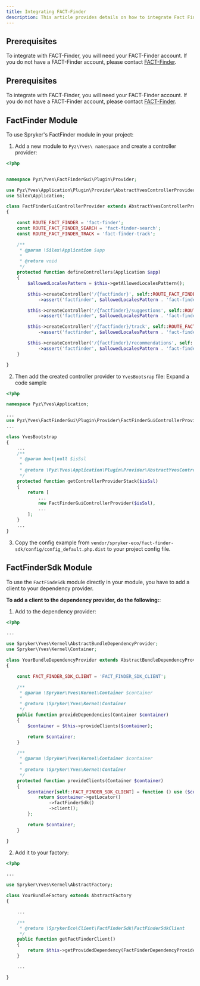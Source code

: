 ```yaml
---
title: Integrating FACT-Finder
description: This article provides details on how to integrate Fact Finder modules into the Spryker project.
---
```


## Prerequisites

To integrate with FACT-Finder, you will need your FACT-Finder account. If you do not have a FACT-Finder account, please contact [FACT-Finder](http://www.fact-finder.de/).


## Prerequisites

To integrate with FACT-Finder, you will need your FACT-Finder account. If you do not have a FACT-Finder account, please contact [FACT-Finder](http://www.fact-finder.de/).


## FactFinder Module

To use Spryker's FactFinder module in your project:

1. Add a new module to `Pyz\Yves\ namespace` and create a controller provider:

```php
<?php


namespace Pyz\Yves\FactFinderGui\Plugin\Provider;

use Pyz\Yves\Application\Plugin\Provider\AbstractYvesControllerProvider;
use Silex\Application;

class FactFinderGuiControllerProvider extends AbstractYvesControllerProvider
{

    const ROUTE_FACT_FINDER = 'fact-finder';
    const ROUTE_FACT_FINDER_SEARCH = 'fact-finder-search';
    const ROUTE_FACT_FINDER_TRACK = 'fact-finder-track';

    /**
     * @param \Silex\Application $app
     *
     * @return void
     */
    protected function defineControllers(Application $app)
    {
        $allowedLocalesPattern = $this->getAllowedLocalesPattern();

        $this->createController('/{factfinder}', self::ROUTE_FACT_FINDER, 'FactFinder', 'Search', 'index')
            ->assert('factfinder', $allowedLocalesPattern . 'fact-finder|fact-finder');

        $this->createController('/{factfinder}/suggestions', self::ROUTE_FACT_FINDER_SEARCH, 'FactFinder', 'Suggestions', 'index')
            ->assert('factfinder', $allowedLocalesPattern . 'fact-finder|fact-finder');

        $this->createController('/{factfinder}/track', self::ROUTE_FACT_FINDER_TRACK, 'FactFinder', 'Track', 'index')
            ->assert('factfinder', $allowedLocalesPattern . 'fact-finder|fact-finder');

        $this->createController('/{factfinder}/recommendations', self::ROUTE_FACT_FINDER_RECOMMENDATIONS, 'FactFinder', 'Recommendations', 'index')
            ->assert('factfinder', $allowedLocalesPattern . 'fact-finder|fact-finder');
    }

}
```

2. Then add the created controller provider to `YvesBootsrap` file:    Expand a code sample   

```php
<?php

namespace Pyz\Yves\Application;

...
use Pyz\Yves\FactFinderGui\Plugin\Provider\FactFinderGuiControllerProvider;
...

class YvesBootstrap
{
    ...
    /**
     * @param bool|null $isSsl
     *
     * @return \Pyz\Yves\Application\Plugin\Provider\AbstractYvesControllerProvider[]
     */
    protected function getControllerProviderStack($isSsl)
    {
        return [
            ...
            new FactFinderGuiControllerProvider($isSsl),
            ...
        ];
    }
    ...
}
```
3. Copy the config example from `vendor/spryker-eco/fact-finder-sdk/config/config_default.php.dist` to your project config file.

## FactFinderSdk Module

To use the `FactFindeSdk` module directly in your module, you have to add a client to your dependency provider.

**To add a client to the dependency provider, do the following:**:

1. Add to the dependency provider:  

```php
<?php

...

use Spryker\Yves\Kernel\AbstractBundleDependencyProvider;
use Spryker\Yves\Kernel\Container;

class YourBundleDependencyProvider extends AbstractBundleDependencyProvider
{

    const FACT_FINDER_SDK_CLIENT = 'FACT_FINDER_SDK_CLIENT';

    /**
     * @param \Spryker\Yves\Kernel\Container $container
     *
     * @return \Spryker\Yves\Kernel\Container
     */
    public function provideDependencies(Container $container)
    {
        $container = $this->provideClients($container);

        return $container;
    }

    /**
     * @param \Spryker\Yves\Kernel\Container $container
     *
     * @return \Spryker\Yves\Kernel\Container
     */
    protected function provideClients(Container $container)
    {
        $container[self::FACT_FINDER_SDK_CLIENT] = function () use ($container) {
            return $container->getLocator()
                ->factFinderSdk()
                ->client();
        };

        return $container;
    }

}
```
2. Add it to your factory:

```php
<?php

...

use Spryker\Yves\Kernel\AbstractFactory;

class YourBundleFactory extends AbstractFactory
{

    ...

    /**
     * @return \SprykerEco\Client\FactFinderSdk\FactFinderSdkClient
     */
    public function getFactFinderClient()
    {
        return $this->getProvidedDependency(FactFinderDependencyProvider::FACT_FINDER_SDK_CLIENT);
    }

    ...

}
```
